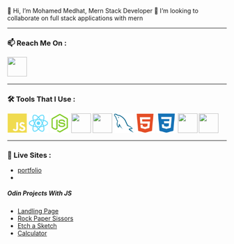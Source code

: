 👋 Hi, I’m Mohamed Medhat, Mern Stack Developer
💞️ I’m looking to collaborate on full stack applications with mern

---
### 📫 Reach Me On :  
<div>
   <a href="https://www.linkedin.com/in/mohamed-medhat-337b811b8/" target="_blank" rel="noopener noreferrer">
      <img src="https://cdn.jsdelivr.net/gh/devicons/devicon/icons/linkedin/linkedin-plain.svg" width="45" height="45"/>
   </a>

</div>
   

---

### :hammer_and_wrench: Tools That I Use :
<div>
   <img src="https://github.com/devicons/devicon/blob/master/icons/javascript/javascript-plain.svg" width="45" height="45"/>
   <img src="https://github.com/devicons/devicon/blob/master/icons/react/react-original.svg" width="45" height="45"/>
   <img src="https://github.com/devicons/devicon/blob/master/icons/nodejs/nodejs-original.svg" width="45" height="45"/>
   <img src="https://cdn.jsdelivr.net/gh/devicons/devicon/icons/express/express-original.svg" width="45" height="45"/>
   <img src="https://cdn.jsdelivr.net/gh/devicons/devicon/icons/mongodb/mongodb-original.svg" width="45" height="45"/>
   <img src="https://github.com/devicons/devicon/blob/master/icons/mysql/mysql-plain.svg" width="45" height="45"/>
   <img src="https://github.com/devicons/devicon/blob/master/icons/html5/html5-plain.svg" width="45" height="45"/>
   <img src="https://github.com/devicons/devicon/blob/master/icons/css3/css3-plain.svg" width="45" height="45"/>
   <img src="https://cdn.jsdelivr.net/gh/devicons/devicon/icons/tailwindcss/tailwindcss-plain.svg" width="45" height="45"/>
   <img src="https://cdn.jsdelivr.net/gh/devicons/devicon/icons/figma/figma-original.svg" width="45" height="45"/>
          
</div>

---
### 🌱 Live Sites : 
- [portfolio](https://nextjs-portfolio-tailwind-2cqf16969-mohamed20medhat.vercel.app/)
- 

##### Odin Projects With JS
- [Landling Page](https://mohamed20medhat.github.io/odin-landing-page/)
- [Rock Paper Sissors](https://mohamed20medhat.github.io/rock_paper_scissors_odin/)
- [Etch a Sketch](https://mohamed20medhat.github.io/etch-a-ketch/)
- [Calculator](https://mohamed20medhat.github.io/JScalculator/)




